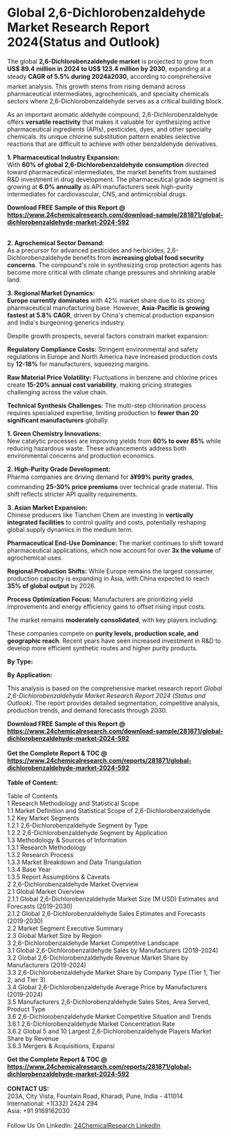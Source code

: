 <h1>Global 2,6-Dichlorobenzaldehyde Market Research Report 2024(Status and Outlook)</h1><p>The global <strong>2,6-Dichlorobenzaldehyde market</strong> is projected to grow from <strong>US$ 89.4 million in 2024 to US$ 123.4 million by 2030</strong>, expanding at a steady <strong>CAGR of 5.5% during 2024â2030</strong>, according to comprehensive market analysis. This growth stems from rising demand across pharmaceutical intermediates, agrochemicals, and specialty chemicals sectors where 2,6-Dichlorobenzaldehyde serves as a critical building block.</p><p>As an important aromatic aldehyde compound, 2,6-Dichlorobenzaldehyde offers <strong>versatile reactivity</strong> that makes it valuable for synthesizing active pharmaceutical ingredients (APIs), pesticides, dyes, and other specialty chemicals. Its unique chlorine substitution pattern enables selective reactions that are difficult to achieve with other benzaldehyde derivatives.</p><p><strong>1. Pharmaceutical Industry Expansion:</strong><br>
With <strong>60% of global 2,6-Dichlorobenzaldehyde consumption</strong> directed toward pharmaceutical intermediates, the market benefits from sustained R&amp;D investment in drug development. The pharmaceutical grade segment is growing at <strong>6.0% annually</strong> as API manufacturers seek high-purity intermediates for cardiovascular, CNS, and antimicrobial drugs.</p><div><b>Download FREE Sample of this Report @ 
            <a href="https://www.24chemicalresearch.com/download-sample/281871/global-dichlorobenzaldehyde-market-2024-592">
            https://www.24chemicalresearch.com/download-sample/281871/global-dichlorobenzaldehyde-market-2024-592</a></b></div><br><p><strong>2. Agrochemical Sector Demand:</strong><br>
As a precursor for advanced pesticides and herbicides, 2,6-Dichlorobenzaldehyde benefits from <strong>increasing global food security concerns</strong>. The compound's role in synthesizing crop protection agents has become more critical with climate change pressures and shrinking arable land.</p><p><strong>3. Regional Market Dynamics:</strong><br>
<strong>Europe currently dominates</strong> with 42% market share due to its strong pharmaceutical manufacturing base. However, <strong>Asia-Pacific is growing fastest at 5.8% CAGR</strong>, driven by China's chemical production expansion and India's burgeoning generics industry.</p><p>Despite growth prospects, several factors constrain market expansion:</p><p><strong>Regulatory Compliance Costs:</strong> Stringent environmental and safety regulations in Europe and North America have increased production costs by <strong>12-18%</strong> for manufacturers, squeezing margins.</p><p><strong>Raw Material Price Volatility:</strong> Fluctuations in benzene and chlorine prices create <strong>15-20% annual cost variability</strong>, making pricing strategies challenging across the value chain.</p><p><strong>Technical Synthesis Challenges:</strong> The multi-step chlorination process requires specialized expertise, limiting production to <strong>fewer than 20 significant manufacturers</strong> globally.</p><p><strong>1. Green Chemistry Innovations:</strong><br>
New catalytic processes are improving yields from <strong>60% to over 85%</strong> while reducing hazardous waste. These advancements address both environmental concerns and production economics.</p><p><strong>2. High-Purity Grade Development:</strong><br>
Pharma companies are driving demand for <strong>â¥99% purity grades</strong>, commanding <strong>25-30% price premiums</strong> over technical grade material. This shift reflects stricter API quality requirements.</p><p><strong>3. Asian Market Expansion:</strong><br>
Chinese producers like Tianchen Chem are investing in <strong>vertically integrated facilities</strong> to control quality and costs, potentially reshaping global supply dynamics in the medium term.</p><p><strong>Pharmaceutical End-Use Dominance:</strong> The market continues to shift toward pharmaceutical applications, which now account for over <strong>3x the volume</strong> of agrochemical uses.</p><p><strong>Regional Production Shifts:</strong> While Europe remains the largest consumer, production capacity is expanding in Asia, with China expected to reach <strong>35% of global output</strong> by 2026.</p><p><strong>Process Optimization Focus:</strong> Manufacturers are prioritizing yield improvements and energy efficiency gains to offset rising input costs.</p><p>The market remains <strong>moderately consolidated</strong>, with key players including:</p><p>These companies compete on <strong>purity levels, production scale, and geographic reach</strong>. Recent years have seen increased investment in R&amp;D to develop more efficient synthetic routes and higher purity products.</p><p><strong>By Type:</strong></p><p><strong>By Application:</strong></p><p>This analysis is based on the comprehensive market research report <em>Global 2,6-Dichlorobenzaldehyde Market Research Report 2024 (Status and Outlook)</em>. The report provides detailed segmentation, competitive analysis, production trends, and demand forecasts through 2030.</p><div><b>Download FREE Sample of this Report @ 
            <a href="https://www.24chemicalresearch.com/download-sample/281871/global-dichlorobenzaldehyde-market-2024-592">
            https://www.24chemicalresearch.com/download-sample/281871/global-dichlorobenzaldehyde-market-2024-592</a></b></div><br><div><b>Get the Complete Report & TOC @ 
            <a href="https://www.24chemicalresearch.com/reports/281871/global-dichlorobenzaldehyde-market-2024-592">
            https://www.24chemicalresearch.com/reports/281871/global-dichlorobenzaldehyde-market-2024-592</a></b></div><br>
            <b>Table of Content:</b><p>Table of Contents<br />
 1 Research Methodology and Statistical Scope<br />
 1.1 Market Definition and Statistical Scope of 2,6-Dichlorobenzaldehyde<br />
 1.2 Key Market Segments<br />
 1.2.1 2,6-Dichlorobenzaldehyde Segment by Type<br />
 1.2.2 2,6-Dichlorobenzaldehyde Segment by Application<br />
 1.3 Methodology & Sources of Information<br />
 1.3.1 Research Methodology<br />
 1.3.2 Research Process<br />
 1.3.3 Market Breakdown and Data Triangulation<br />
 1.3.4 Base Year<br />
 1.3.5 Report Assumptions & Caveats<br />
 2 2,6-Dichlorobenzaldehyde Market Overview<br />
 2.1 Global Market Overview<br />
 2.1.1 Global 2,6-Dichlorobenzaldehyde Market Size (M USD) Estimates and Forecasts (2019-2030)<br />
 2.1.2 Global 2,6-Dichlorobenzaldehyde Sales Estimates and Forecasts (2019-2030)<br />
 2.2 Market Segment Executive Summary<br />
 2.3 Global Market Size by Region<br />
 3 2,6-Dichlorobenzaldehyde Market Competitive Landscape<br />
 3.1 Global 2,6-Dichlorobenzaldehyde Sales by Manufacturers (2019-2024)<br />
 3.2 Global 2,6-Dichlorobenzaldehyde Revenue Market Share by Manufacturers (2019-2024)<br />
 3.3 2,6-Dichlorobenzaldehyde Market Share by Company Type (Tier 1, Tier 2, and Tier 3)<br />
 3.4 Global 2,6-Dichlorobenzaldehyde Average Price by Manufacturers (2019-2024)<br />
 3.5 Manufacturers 2,6-Dichlorobenzaldehyde Sales Sites, Area Served, Product Type<br />
 3.6 2,6-Dichlorobenzaldehyde Market Competitive Situation and Trends<br />
 3.6.1 2,6-Dichlorobenzaldehyde Market Concentration Rate<br />
 3.6.2 Global 5 and 10 Largest 2,6-Dichlorobenzaldehyde Players Market Share by Revenue<br />
 3.6.3 Mergers & Acquisitions, Expansi</p><div><b>Get the Complete Report & TOC @ 
            <a href="https://www.24chemicalresearch.com/reports/281871/global-dichlorobenzaldehyde-market-2024-592">
            https://www.24chemicalresearch.com/reports/281871/global-dichlorobenzaldehyde-market-2024-592</a></b></div><br><b>CONTACT US:</b><br>
            203A, City Vista, Fountain Road, Kharadi, Pune, India - 411014<br>
            International: +1(332) 2424 294<br>
            Asia: +91 9169162030 <br><br>
            Follow Us On LinkedIn: <a href="https://www.linkedin.com/company/24chemicalresearch/">24ChemicalResearch LinkedIn</a>